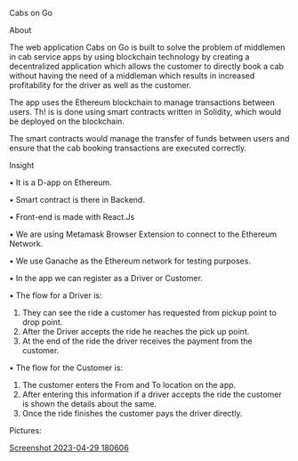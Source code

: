 Cabs on Go

About  

The web application Cabs on Go is built to solve the problem of middlemen in cab service apps by using blockchain technology by creating a decentralized application which allows the customer to directly book a cab without having the need of a middleman which results in increased profitability for the driver as well as the customer.
 
The app uses the Ethereum blockchain to manage transactions between users. Th!
is is done using smart contracts written in Solidity, which would be deployed on the blockchain. 

The smart contracts would manage the transfer of funds between users and ensure that the cab booking transactions are executed correctly.

Insight

•	It is a D-app on Ethereum.

•	Smart contract is there in Backend.

•	Front-end is made with React.Js

•	We are using Metamask Browser Extension to connect to the Ethereum Network.

•	We use Ganache as the Ethereum network for testing purposes.

•	In the app we can register as a Driver or Customer.

•	The flow for a Driver is:

 1) They can see the ride a customer has requested from pickup point to drop point.
 2) After the Driver accepts the ride he reaches the pick up point.
 3) At the end of the ride the driver receives the payment from the customer.

•	The flow for the Customer is:
 1)	The customer enters the From and To location on the app.
 2)	After entering this information if a driver accepts the ride the customer is shown the details about the same.
 3)	Once the ride finishes the customer pays the driver directly.

Pictures:

[Screenshot 2023-04-29 180606](https://user-images.githubusercontent.com/96581782/235303091-042a86ef-e0dc-4409-8420-f94531c1d6e2.png)

